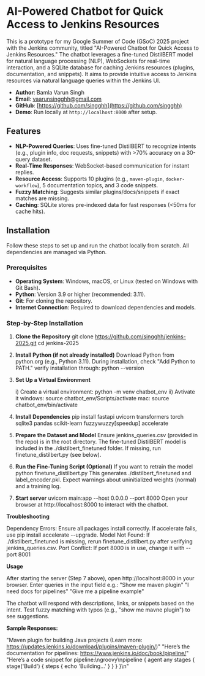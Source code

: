 # AI-Powered Chatbot for Quick Access to Jenkins Resources

This is a prototype for my Google Summer of Code (GSoC) 2025 project with the Jenkins community, titled "AI-Powered Chatbot for Quick Access to Jenkins Resources." The chatbot leverages a fine-tuned DistilBERT model for natural language processing (NLP), WebSockets for real-time interaction, and a SQLite database for caching Jenkins resources (plugins, documentation, and snippets). It aims to provide intuitive access to Jenkins resources via natural language queries within the Jenkins UI.

- **Author**: Bamla Varun Singh
- **Email**: vaarunsingghh@gmail.com
- **GitHub**: [https://github.com/singghh](https://github.com/singghh)
- **Demo**: Run locally at `http://localhost:8000` after setup.

## Features

- **NLP-Powered Queries**: Uses fine-tuned DistilBERT to recognize intents (e.g., plugin info, doc requests, snippets) with >70% accuracy on a 30-query dataset.
- **Real-Time Responses**: WebSocket-based communication for instant replies.
- **Resource Access**: Supports 10 plugins (e.g., `maven-plugin`, `docker-workflow`), 5 documentation topics, and 3 code snippets.
- **Fuzzy Matching**: Suggests similar plugins/docs/snippets if exact matches are missing.
- **Caching**: SQLite stores pre-indexed data for fast responses (<50ms for cache hits).

## Installation

Follow these steps to set up and run the chatbot locally from scratch. All dependencies are managed via Python.

### Prerequisites
- **Operating System**: Windows, macOS, or Linux (tested on Windows with Git Bash).
- **Python**: Version 3.9 or higher (recommended: 3.11).
- **Git**: For cloning the repository.
- **Internet Connection**: Required to download dependencies and models.

### Step-by-Step Installation

1. **Clone the Repository**
           git clone https://github.com/singghh/jenkins-2025.git
           cd jenkins-2025
2. **Install Python (if not already installed)**
    Download Python from python.org (e.g., Python 3.11).
    During installation, check "Add Python to PATH."
    verify installation through:
               python --version
4.  **Set Up a Virtual Environment**
   
     i) Create a virtual environment:
               python -m venv chatbot_env
     ii) Avtivate it
               windows: source chatbot_env/Scripts/activate
               mac: source chatbot_env/bin/activate
    
6.  **Install Dependencies**
           pip install fastapi uvicorn transformers torch sqlite3 pandas scikit-learn fuzzywuzzy[speedup] accelerate
7.  **Prepare the Dataset and Model**
            Ensure jenkins_queries.csv (provided in the repo) is in the root directory.
            The fine-tuned DistilBERT model is included in the ./distilbert_finetuned folder. If missing, run finetune_distilbert.py (see below).
8.  **Run the Fine-Tuning Script (Optional)**
            If you want to retrain the model
            python finetune_distilbert.py
            This generates ./distilbert_finetuned and label_encoder.pkl. Expect warnings about uninitialized weights (normal) and a training log.
9.  **Start server**
            uvicorn main:app --host 0.0.0.0 --port 8000
            Open your browser at http://localhost:8000 to interact with the chatbot.

**Troubleshooting**

Dependency Errors: Ensure all packages install correctly. If accelerate fails, use pip install accelerate --upgrade.
Model Not Found: If ./distilbert_finetuned is missing, rerun finetune_distilbert.py after verifying jenkins_queries.csv.
Port Conflict: If port 8000 is in use, change it with --port 8001


**Usage**

After starting the server (Step 7 above), open http://localhost:8000 in your browser.
Enter queries in the input field
e.g.:
"Show me maven plugin"
"I need docs for pipelines"
"Give me a pipeline example"

The chatbot will respond with descriptions, links, or snippets based on the intent.
Test fuzzy matching with typos (e.g., "show me mavne plugin") to see suggestions.

**Sample Responses:**

"Maven plugin for building Java projects (Learn more: https://updates.jenkins.io/download/plugins/maven-plugin/)"
"Here’s the documentation for pipelines: https://www.jenkins.io/doc/book/pipeline/"
"Here’s a code snippet for pipeline:\ngroovy\npipeline { agent any stages { stage('Build') { steps { echo 'Building...' } } } }\n"

